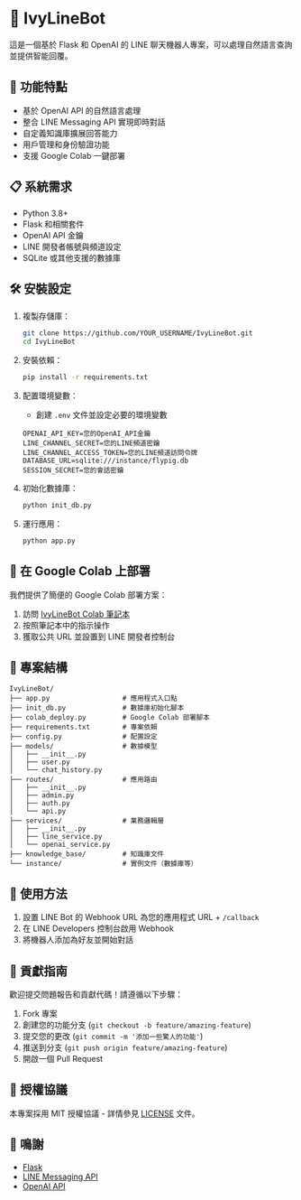 # 🤖 IvyLineBot

這是一個基於 Flask 和 OpenAI 的 LINE 聊天機器人專案，可以處理自然語言查詢並提供智能回覆。

## 🌟 功能特點

- 基於 OpenAI API 的自然語言處理
- 整合 LINE Messaging API 實現即時對話
- 自定義知識庫擴展回答能力
- 用戶管理和身份驗證功能
- 支援 Google Colab 一鍵部署

## 📋 系統需求

- Python 3.8+
- Flask 和相關套件
- OpenAI API 金鑰
- LINE 開發者帳號與頻道設定
- SQLite 或其他支援的數據庫

## 🛠️ 安裝設定

1. 複製存儲庫：
   ```bash
   git clone https://github.com/YOUR_USERNAME/IvyLineBot.git
   cd IvyLineBot
   ```

2. 安裝依賴：
   ```bash
   pip install -r requirements.txt
   ```

3. 配置環境變數：
   - 創建 `.env` 文件並設定必要的環境變數
   ```
   OPENAI_API_KEY=您的OpenAI_API金鑰
   LINE_CHANNEL_SECRET=您的LINE頻道密鑰
   LINE_CHANNEL_ACCESS_TOKEN=您的LINE頻道訪問令牌
   DATABASE_URL=sqlite:///instance/flypig.db
   SESSION_SECRET=您的會話密鑰
   ```

4. 初始化數據庫：
   ```bash
   python init_db.py
   ```

5. 運行應用：
   ```bash
   python app.py
   ```

## 🚀 在 Google Colab 上部署

我們提供了簡便的 Google Colab 部署方案：

1. 訪問 [IvyLineBot Colab 筆記本](https://colab.research.google.com/github/YOUR_USERNAME/IvyLineBot/blob/main/IvyLineBot_Colab.ipynb)
2. 按照筆記本中的指示操作
3. 獲取公共 URL 並設置到 LINE 開發者控制台

## 🔧 專案結構

```
IvyLineBot/
├── app.py                  # 應用程式入口點
├── init_db.py              # 數據庫初始化腳本
├── colab_deploy.py         # Google Colab 部署腳本
├── requirements.txt        # 專案依賴
├── config.py               # 配置設定
├── models/                 # 數據模型
│   ├── __init__.py
│   ├── user.py
│   └── chat_history.py
├── routes/                 # 應用路由
│   ├── __init__.py
│   ├── admin.py
│   ├── auth.py
│   └── api.py
├── services/               # 業務邏輯層
│   ├── __init__.py
│   ├── line_service.py
│   └── openai_service.py
├── knowledge_base/         # 知識庫文件
└── instance/               # 實例文件（數據庫等）
```

## 📝 使用方法

1. 設置 LINE Bot 的 Webhook URL 為您的應用程式 URL + `/callback`
2. 在 LINE Developers 控制台啟用 Webhook
3. 將機器人添加為好友並開始對話

## 🤝 貢獻指南

歡迎提交問題報告和貢獻代碼！請遵循以下步驟：

1. Fork 專案
2. 創建您的功能分支 (`git checkout -b feature/amazing-feature`)
3. 提交您的更改 (`git commit -m '添加一些驚人的功能'`)
4. 推送到分支 (`git push origin feature/amazing-feature`)
5. 開啟一個 Pull Request

## 📄 授權協議

本專案採用 MIT 授權協議 - 詳情參見 [LICENSE](LICENSE) 文件。

## 🙏 鳴謝

- [Flask](https://flask.palletsprojects.com/)
- [LINE Messaging API](https://developers.line.biz/en/services/messaging-api/)
- [OpenAI API](https://openai.com/blog/openai-api/)
